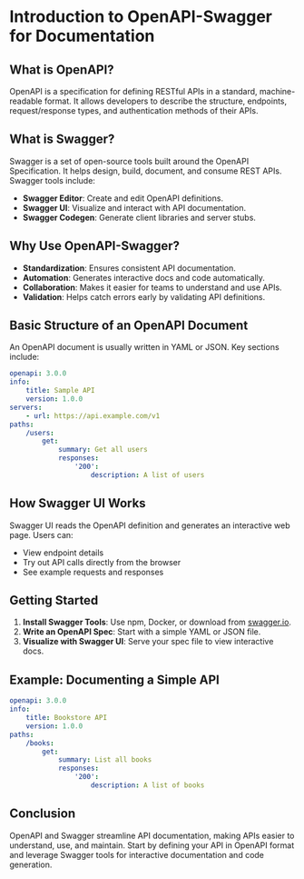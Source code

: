 # Introduction to OpenAPI-Swagger for Documentation

## What is OpenAPI?

OpenAPI is a specification for defining RESTful APIs in a standard, machine-readable format. It allows developers to describe the structure, endpoints, request/response types, and authentication methods of their APIs.

## What is Swagger?

Swagger is a set of open-source tools built around the OpenAPI Specification. It helps design, build, document, and consume REST APIs. Swagger tools include:

- **Swagger Editor**: Create and edit OpenAPI definitions.
- **Swagger UI**: Visualize and interact with API documentation.
- **Swagger Codegen**: Generate client libraries and server stubs.

## Why Use OpenAPI-Swagger?

- **Standardization**: Ensures consistent API documentation.
- **Automation**: Generates interactive docs and code automatically.
- **Collaboration**: Makes it easier for teams to understand and use APIs.
- **Validation**: Helps catch errors early by validating API definitions.

## Basic Structure of an OpenAPI Document

An OpenAPI document is usually written in YAML or JSON. Key sections include:

```yaml
openapi: 3.0.0
info:
    title: Sample API
    version: 1.0.0
servers:
    - url: https://api.example.com/v1
paths:
    /users:
        get:
            summary: Get all users
            responses:
                '200':
                    description: A list of users
```

## How Swagger UI Works

Swagger UI reads the OpenAPI definition and generates an interactive web page. Users can:

- View endpoint details
- Try out API calls directly from the browser
- See example requests and responses

## Getting Started

1. **Install Swagger Tools**: Use npm, Docker, or download from [swagger.io](https://swagger.io/tools/).
2. **Write an OpenAPI Spec**: Start with a simple YAML or JSON file.
3. **Visualize with Swagger UI**: Serve your spec file to view interactive docs.

## Example: Documenting a Simple API

```yaml
openapi: 3.0.0
info:
    title: Bookstore API
    version: 1.0.0
paths:
    /books:
        get:
            summary: List all books
            responses:
                '200':
                    description: A list of books
```

## Conclusion

OpenAPI and Swagger streamline API documentation, making APIs easier to understand, use, and maintain. Start by defining your API in OpenAPI format and leverage Swagger tools for interactive documentation and code generation.
